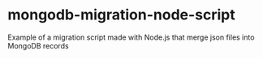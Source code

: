 # mongodb-migration-node-script
Example of a migration script made with Node.js that merge json files into MongoDB records 
